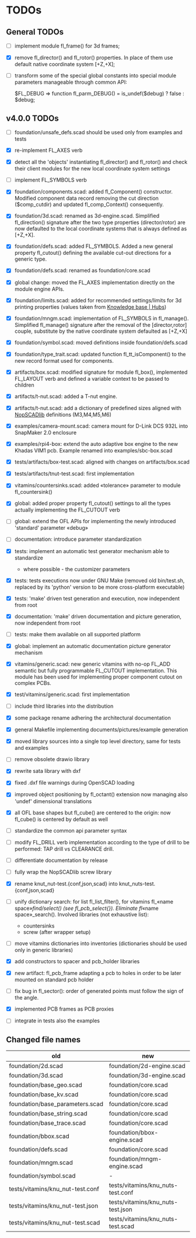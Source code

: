 # TODOs

## General TODOs

- [ ] implement module fl_frame() for 3d frames;
- [x] remove fl_director() and fl_rotor() properties. In place of them use
  default native coordinate system [+Z,+X];
- [ ] transform some of the special global constants into special module
  parameters manageable through common API:

    \$FL\_DEBUG ⇒ function fl_parm_DEBUG() = is_undef($debug) ? false : $debug;

## v4.0.0 TODOs

- [ ] foundation/unsafe_defs.scad should be used only from examples and tests
- [x] re-implement FL_AXES verb
- [x] detect all the 'objects' instantiating fl_director() and fl_rotor() and
  check their client modules for the new local coordinate system settings
- [ ] implement FL_SYMBOLS verb
- [x] foundation/components.scad: added fl_Component() constructor. Modified
  component data record removing the cut direction ($comp_cutdir) and updated
  fl_comp_Context() consequently.
- [x] foundation/3d.scad: renamed as 3d-engine.scad. Simplified fl_direction()
  signature after the two type properties (director/rotor) are now defaulted to
  the local coordinate  systems that is always defined as [+Z,+X].
- [x] foundation/defs.scad: added FL_SYMBOLS. Added a new general property
  fl_cutout() defining the available cut-out directions for a generic type.
- [x] foundation/defs.scad: renamed as foundation/core.scad
- [x] global change: moved the FL_AXES implementation directly on the module
  engine APIs.
- [x] foundation/limits.scad: added for recommended settings/limits for 3d
  printing properties (values taken from [Knowledge base |
  Hubs](https://www.hubs.com/knowledge-base/))
- [x] foundation/mngm.scad: implementation of FL_SYMBOLS in fl_manage().
  Simplified fl_manage() signature after the removal of the [director,rotor]
  couple, substitute by the native  coordinate system defaulted as [+Z,+X]
- [x] foundation/symbol.scad: moved definitions inside foundation/defs.scad
- [x] foundation/type_trait.scad: updated function fl_tt_isComponent() to the
  new record format used for components.
- [x] artifacts/box.scad: modified signature for module fl_box(), implemented
  FL_LAYOUT verb and defined a variable context to be passed to children
- [x] artifacts/t-nut.scad: added a T-nut engine.
- [X] artifacts/t-nut.scad: add a dictionary of predefined sizes aligned with
  [NopSCADlib](https://github.com/nophead/NopSCADlib) definitions (M3,M4,M5,M6)
- [x] examples/camera-mount.scad: camera mount for D-Link DCS 932L into
  SnapMaker 2.0 enclosure
- [x] examples/rpi4-box: extend the auto adaptive box engine to the new Khadas
  VIM1 pcb. Example renamed into examples/sbc-box.scad
- [x] tests/artifacts/box-test.scad: aligned with changes on artifacts/box.scad
- [x] tests/artifacts/tnut-test.scad: first implementation
- [x] vitamins/countersinks.scad: added «tolerance» parameter to module
  fl_countersink()
- [x] global: added proper property fl_cutout() settings to all the types
  actually implementing the FL_CUTOUT verb
- [ ] global: extend the OFL APIs for implementing the newly introduced
  'standard' parameter «debug»
- [ ] documentation: introduce parameter standardization
- [x] tests: implement an automatic test generator mechanism able to standardize
  - where possible - the customizer parameters
- [x] tests: tests executions now under GNU Make (removed old bin/test.sh,
  replaced by its 'python' version to be more cross-platform executable)
- [x] tests: 'make' driven test generation and execution, now independent from
  root
- [x] documentation: 'make' driven documentation and picture generation, now
  independent from root
- [ ] tests: make them available on all supported platform
- [x] global: implement an automatic documentation picture generator mechanism
- [x] vitamins/generic.scad: new generic vitamins with no-op FL_ADD semantic but
  fully programmable FL_CUTOUT implementation. This module has been used for
  implementing proper  component cutout on complex PCBs.
- [x] test/vitamins/generic.scad: first implementation
- [ ] include third libraries into the distribution
- [x] some package rename adhering the architectural documentation
- [x] general Makefile implementing documents/pictures/example generation
- [x] moved library sources into a single top level directory, same for tests
  and examples
- [ ] remove obsolete drawio library
- [x] rewrite sata library with dxf
- [x] fixed .dxf file warnings during OpenSCAD loading
- [x] improved object positioning by fl_octant() extension now managing also
  'undef' dimensional translations
- [x] all OFL base shapes but fl_cube() are centered to the origin: now
  fl_cube() is centered by default as well
- [ ] standardize the common api parameter syntax
- [ ] modify FL_DRILL verb implementation according to the type of drill to be
  performed: TAP drill vs CLEARANCE drill.
- [ ] differentiate documentation by release
- [ ] fully wrap the NopSCADlib screw library
- [x] rename knut_nut-test.{conf,json,scad} into knut_nuts-test.{conf,json,scad}
- [ ] unify dictionary search: for list fl_list_filter(), for vitamins fl_«name
  space»_find/select() (see fl_pcb_select{}). Eliminate fl_«name
  space»_search(). Involved libraries (not exhaustive list):
  - countersinks
  - screw (after wrapper setup)
- [ ] move vitamins dictionaries into inventories (dictionaries should be used
  only in generic libraries)
- [x] add constructors to spacer and pcb_holder libraries
- [x] new artifact: fl_pcb_frame adapting a pcb to holes in order to be later
  mounted on standard pcb holder
- [ ] fix bug in fl_sector(): order of generated points must follow the sign of
  the angle.
- [x] implemented PCB frames as PCB proxies
- [ ] integrate in tests also the examples



## Changed file names

| old                               | new                               |
| --------                          | --------                          |
| foundation/2d.scad                | foundation/2d-engine.scad         |
| foundation/3d.scad                | foundation/3d-engine.scad         |
| foundation/base_geo.scad          | foundation/core.scad              |
| foundation/base_kv.scad           | foundation/core.scad              |
| foundation/base_parameters.scad   | foundation/core.scad              |
| foundation/base_string.scad       | foundation/core.scad              |
| foundation/base_trace.scad        | foundation/core.scad              |
| foundation/bbox.scad              | foundation/bbox-engine.scad       |
| foundation/defs.scad              | foundation/core.scad              |
| foundation/mngm.scad              | foundation/mngm-engine.scad       |
| foundation/symbol.scad            | -                                 |
| tests/vitamins/knu_nut-test.conf  | tests/vitamins/knu_nuts-test.conf |
| tests/vitamins/knu_nut-test.json  | tests/vitamins/knu_nuts-test.json |
| tests/vitamins/knu_nut-test.scad  | tests/vitamins/knu_nuts-test.scad |

